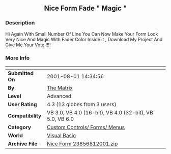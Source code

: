 ﻿<div align="center">

## Nice Form Fade " Magic "


</div>

### Description

Hi Again With Small Number Of Line You Can Now Make Your Form Look Very Nice And Magic With Fader Color Inside it , Download My Project And Give Me Your Vote !!!!
 
### More Info
 


<span>             |<span>
---                |---
**Submitted On**   |2001-08-01 14:34:56
**By**             |[The Matrix](https://github.com/Planet-Source-Code/PSCIndex/blob/master/ByAuthor/the-matrix.md)
**Level**          |Advanced
**User Rating**    |4.3 (13 globes from 3 users)
**Compatibility**  |VB 3\.0, VB 4\.0 \(16\-bit\), VB 4\.0 \(32\-bit\), VB 5\.0, VB 6\.0
**Category**       |[Custom Controls/ Forms/  Menus](https://github.com/Planet-Source-Code/PSCIndex/blob/master/ByCategory/custom-controls-forms-menus__1-4.md)
**World**          |[Visual Basic](https://github.com/Planet-Source-Code/PSCIndex/blob/master/ByWorld/visual-basic.md)
**Archive File**   |[Nice Form 23856812001\.zip](https://github.com/Planet-Source-Code/the-matrix-nice-form-fade-magic__1-25712/archive/master.zip)








